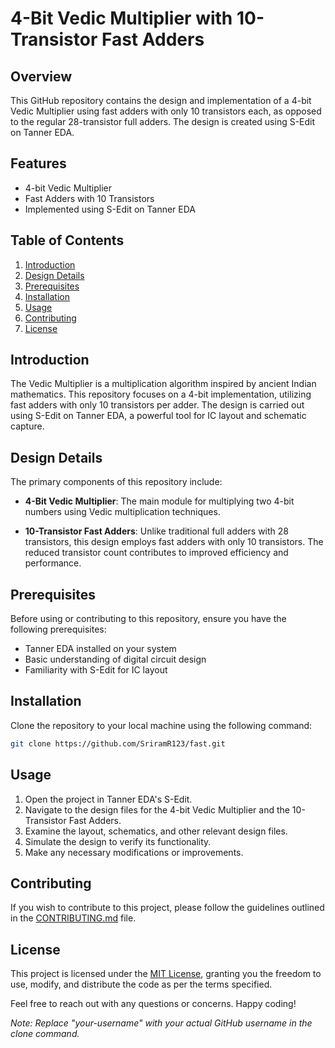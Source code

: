 # 4-Bit Vedic Multiplier with 10-Transistor Fast Adders

## Overview

This GitHub repository contains the design and implementation of a 4-bit Vedic Multiplier using fast adders with only 10 transistors each, as opposed to the regular 28-transistor full adders. The design is created using S-Edit on Tanner EDA.

## Features

- 4-bit Vedic Multiplier
- Fast Adders with 10 Transistors
- Implemented using S-Edit on Tanner EDA

## Table of Contents

1. [Introduction](#introduction)
2. [Design Details](#design-details)
3. [Prerequisites](#prerequisites)
4. [Installation](#installation)
5. [Usage](#usage)
6. [Contributing](#contributing)
7. [License](#license)

## Introduction

The Vedic Multiplier is a multiplication algorithm inspired by ancient Indian mathematics. This repository focuses on a 4-bit implementation, utilizing fast adders with only 10 transistors per adder. The design is carried out using S-Edit on Tanner EDA, a powerful tool for IC layout and schematic capture.

## Design Details

The primary components of this repository include:

- **4-Bit Vedic Multiplier**: The main module for multiplying two 4-bit numbers using Vedic multiplication techniques.

- **10-Transistor Fast Adders**: Unlike traditional full adders with 28 transistors, this design employs fast adders with only 10 transistors. The reduced transistor count contributes to improved efficiency and performance.

## Prerequisites

Before using or contributing to this repository, ensure you have the following prerequisites:

- Tanner EDA installed on your system
- Basic understanding of digital circuit design
- Familiarity with S-Edit for IC layout

## Installation

Clone the repository to your local machine using the following command:

```bash
git clone https://github.com/SriramR123/fast.git
```

## Usage

1. Open the project in Tanner EDA's S-Edit.
2. Navigate to the design files for the 4-bit Vedic Multiplier and the 10-Transistor Fast Adders.
3. Examine the layout, schematics, and other relevant design files.
4. Simulate the design to verify its functionality.
5. Make any necessary modifications or improvements.

## Contributing

If you wish to contribute to this project, please follow the guidelines outlined in the [CONTRIBUTING.md](CONTRIBUTING.md) file.

## License

This project is licensed under the [MIT License](LICENSE), granting you the freedom to use, modify, and distribute the code as per the terms specified.

Feel free to reach out with any questions or concerns. Happy coding!

*Note: Replace "your-username" with your actual GitHub username in the clone command.*
